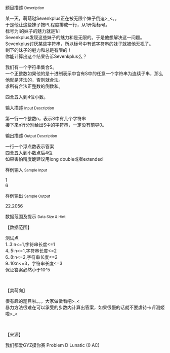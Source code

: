 <div class="panel panel-default">
<div class="area-title">
<span>
题目描述
<small>Description</small>
</span></div>
<div class="panel-body">

<p>某一天，萌萌哒Sevenkplus正在被无限个妹子倒追&gt;_&lt;。。<br>于是他让这些妹子按PL程度排成一行，从1开始标号。<br>标号为i的妹子的魅力就是1/i<br>Sevenkplus发现这些妹子的魅力和是无限的。于是他想解决这一问题。<br>Sevenkplus讨厌某些字符串，所以标号中有该字符串的妹子就被他无视了。<br>剩下的妹子的魅力和总是有限的！<br>你能计算出这个结果告诉Sevenkplus么？</p>
<p>我们有一个字符串集合S。<br>一个正整数如果他的是十进制表示中含有S中的任意一个字符串为连续子串，那么他就是非法的，否则就合法。<br>求所有合法正整数的倒数和。</p>
<p>四舍五入到4位小数。</p>

</div>
</div>

<div class="panel panel-default">
<div class="area-title">
<span>
输入描述
<small>Input Description</small>
</span></div>
<div class="panel-body">
<p>第一行一个整数n，表示S中有几个字符串<br>接下来n行分别给出S中的字符串，一定没有前导0。</p>

</div>
</div>
<div  class="panel panel-default">
<div class="area-title">
<span>
输出描述
<small>Output Description</small>
</span></div>
<div class="panel-body">

<p>一行一个浮点数表示答案<br />四舍五入到小数点后4位<br />如果害怕精度跪建议用long double或者extended</p>

</div>
</div>


<div class="panel panel-default">
<div class="area-title">
<span>
样例输入
<small>Sample Input</small>
</span></div>
<div class="panel-body">
<p>1<br>6</p>

</div>
</div>

<div class="panel panel-default">
<div class="area-title">
<span>
样例输出
<small>Sample Output</small>
</span></div>
<div class="panel-body">
<p>22.2056</p>

</div>
</div>

<div class="panel panel-default">
<div class="area-title">
<span>
数据范围及提示
<small>Data Size & Hint</small>
</span></div>
<div class="panel-body">
<p>【数据范围】</p>
<p>测试点<br>1..3:n&lt;=1,字符串长度&lt;=1<br>4..5:n&lt;=1,字符串长度&lt;=2<br>6..8:n&lt;=2,字符串长度&lt;=2<br>9..10:n&lt;=3，字符串长度&lt;=3<br>保证答案必然小于10^5</p>
<p> </p>
<p>【卖萌向】</p>
<p>很有趣的题目啦。。。大家做做看吧&gt;_&lt;<br>暴力方法很难在可以承受的步数内计算出答案，如果很慢的话就不要虐待卡评测姬啦&gt;_&lt;</p>
<p> </p>
<p>【来源】</p>
<p>我们都爱GYZ摸你赛 Problem D Lunatic (0 AC)</p>
</div>
</div>